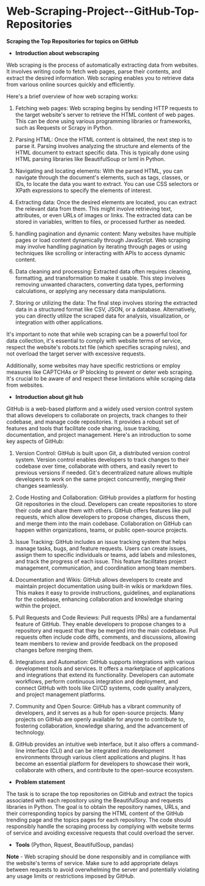 # Web-Scraping-Project--GitHub-Top-Repositories

**Scraping the Top Repositories for topics on GitHub**

- **Introduction about webscraping**

Web scraping is the process of automatically extracting data from websites. It involves writing code to fetch web pages, parse their contents, and extract the desired information. Web scraping enables you to retrieve data from various online sources quickly and efficiently.

Here's a brief overview of how web scraping works:

1. Fetching web pages: Web scraping begins by sending HTTP requests to the target website's server to retrieve the HTML content of web pages. This can be done using various programming libraries or frameworks, such as Requests or Scrapy in Python.

2. Parsing HTML: Once the HTML content is obtained, the next step is to parse it. Parsing involves analyzing the structure and elements of the HTML document to extract specific data. This is typically done using HTML parsing libraries like BeautifulSoup or lxml in Python.

3. Navigating and locating elements: With the parsed HTML, you can navigate through the document's elements, such as tags, classes, or IDs, to locate the data you want to extract. You can use CSS selectors or XPath expressions to specify the elements of interest.

4. Extracting data: Once the desired elements are located, you can extract the relevant data from them. This might involve retrieving text, attributes, or even URLs of images or links. The extracted data can be stored in variables, written to files, or processed further as needed.

5. handling pagination and dynamic content: Many websites have multiple pages or load content dynamically through JavaScript. Web scraping may involve handling pagination by iterating through pages or using techniques like scrolling or interacting with APIs to access dynamic content.

6. Data cleaning and processing: Extracted data often requires cleaning, formatting, and transformation to make it usable. This step involves removing unwanted characters, converting data types, performing calculations, or applying any necessary data manipulations.

7. Storing or utilizing the data: The final step involves storing the extracted data in a structured format like CSV, JSON, or a database. Alternatively, you can directly utilize the scraped data for analysis, visualization, or integration with other applications.

It's important to note that while web scraping can be a powerful tool for data collection, it's essential to comply with website terms of service, respect the website's robots.txt file (which specifies scraping rules), and not overload the target server with excessive requests.

Additionally, some websites may have specific restrictions or employ measures like CAPTCHAs or IP blocking to prevent or deter web scraping. It's crucial to be aware of and respect these limitations while scraping data from websites.




- **Introduction about git hub**

GitHub is a web-based platform and a widely used version control system that allows developers to collaborate on projects, track changes to their codebase, and manage code repositories. It provides a robust set of features and tools that facilitate code sharing, issue tracking, documentation, and project management. Here's an introduction to some key aspects of GitHub:

1. Version Control: GitHub is built upon Git, a distributed version control system. Version control enables developers to track changes to their codebase over time, collaborate with others, and easily revert to previous versions if needed. Git's decentralized nature allows multiple developers to work on the same project concurrently, merging their changes seamlessly.

2. Code Hosting and Collaboration: GitHub provides a platform for hosting Git repositories in the cloud. Developers can create repositories to store their code and share them with others. GitHub offers features like pull requests, which allow developers to propose changes, discuss them, and merge them into the main codebase. Collaboration on GitHub can happen within organizations, teams, or public open-source projects.

3. Issue Tracking: GitHub includes an issue tracking system that helps manage tasks, bugs, and feature requests. Users can create issues, assign them to specific individuals or teams, add labels and milestones, and track the progress of each issue. This feature facilitates project management, communication, and coordination among team members.

4. Documentation and Wikis: GitHub allows developers to create and maintain project documentation using built-in wikis or markdown files. This makes it easy to provide instructions, guidelines, and explanations for the codebase, enhancing collaboration and knowledge sharing within the project.

5. Pull Requests and Code Reviews: Pull requests (PRs) are a fundamental feature of GitHub. They enable developers to propose changes to a repository and request that they be merged into the main codebase. Pull requests often include code diffs, comments, and discussions, allowing team members to review and provide feedback on the proposed changes before merging them.

6. Integrations and Automation: GitHub supports integrations with various development tools and services. It offers a marketplace of applications and integrations that extend its functionality. Developers can automate workflows, perform continuous integration and deployment, and connect GitHub with tools like CI/CD systems, code quality analyzers, and project management platforms.

7. Community and Open Source: GitHub has a vibrant community of developers, and it serves as a hub for open-source projects. Many projects on GitHub are openly available for anyone to contribute to, fostering collaboration, knowledge sharing, and the advancement of technology.

8. GitHub provides an intuitive web interface, but it also offers a command-line interface (CLI) and can be integrated into development environments through various client applications and plugins. It has become an essential platform for developers to showcase their work, collaborate with others, and contribute to the open-source ecosystem.


- **Problem statement**

The task is to scrape the top repositories on GitHub and extract the topics associated with each repository using the BeautifulSoup and requests libraries in Python. The goal is to obtain the repository names, URLs, and their corresponding topics by parsing the HTML content of the GitHub trending page and the topics pages for each repository. The code should responsibly handle the scraping process by complying with website terms of service and avoiding excessive requests that could overload the server.


- **Tools**
(Python, Rquest, BeautifulSoup, pandas)


**Note** - 
Web scraping should be done responsibly and in compliance with the website's terms of service. Make sure to add appropriate delays between requests to avoid overwhelming the server and potentially violating any usage limits or restrictions imposed by GitHub.
